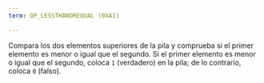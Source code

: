```yaml
---
term: OP_LESSTHANOREQUAL (0XA1)

---
```

Compara los dos elementos superiores de la pila y comprueba si el primer elemento es menor o igual que el segundo. Si el primer elemento es menor o igual que el segundo, coloca `1` (verdadero) en la pila; de lo contrario, coloca `0` (falso).